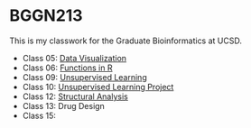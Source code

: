 # BGGN213

This is my classwork for the Graduate Bioinformatics at UCSD. 
<br>
- Class 05: [Data Visualization](https://github.com/moverton88/BGGN213/blob/master/Class_5-DataVis/Class_5-DataVis.md)
- Class 06: [Functions in R](https://github.com/moverton88/BGGN213/blob/master/Class_6-Functions_in_R/Class_6-R_functions.md)
- Class 09: [Unsupervised Learning](https://github.com/moverton88/BGGN213/blob/master/Class_9-Unsup_learning/Lecture_9-Unsup_learning.md)
- Class 10: [Unsupervised Learning Project](https://github.com/moverton88/BGGN213/blob/master/Class_10-Unsup_learning/Lecture_10-Unsup_learnining.md)
- Class 12: [Structural Analysis](https://github.com/moverton88/BGGN213/blob/master/Class_12-Structural_analysis/Class_12-Structural_analysis.md)
- Class 13: Drug Design
- Class 15: 

